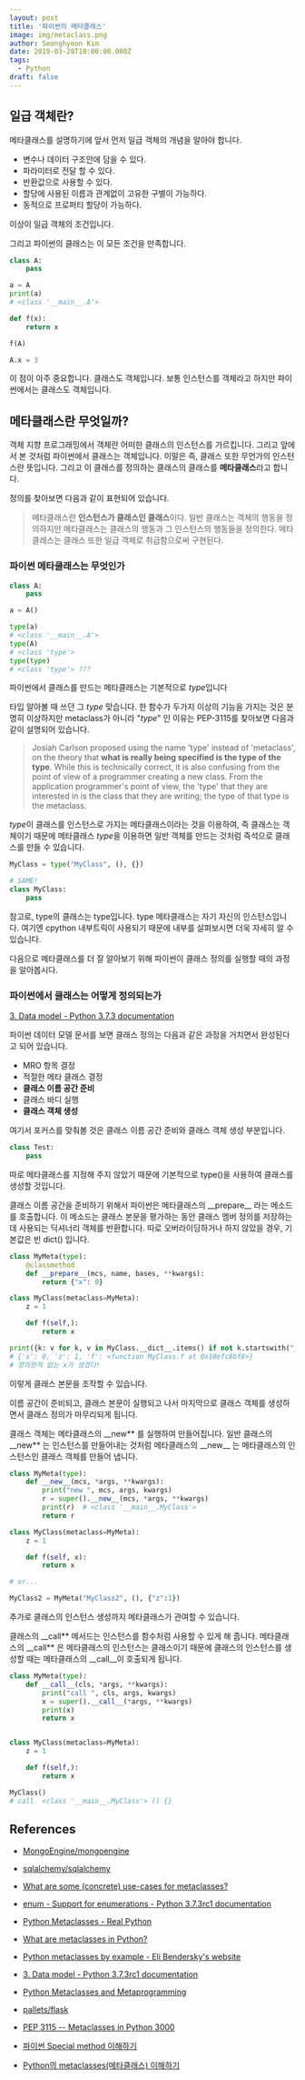 ```yaml
---
layout: post
title: '파이썬의 메타클래스'
image: img/metaclass.png
author: Seonghyeon Kim
date: 2019-03-28T10:00:00.000Z
tags:
  - Python
draft: false
---
```


## 일급 객체란?

메타클래스를 설명하기에 앞서 먼저 일급 객체의 개념을 알아야 합니다.

- 변수나 데이터 구조안에 담을 수 있다.
- 파라미터로 전달 할 수 있다.
- 반환값으로 사용할 수 있다.
- 할당에 사용된 이름과 관계없이 고유한 구별이 가능하다.
- 동적으로 프로퍼티 할당이 가능하다.

이상이 일급 객체의 조건입니다.

그리고 파이썬의 클래스는 이 모든 조건을 만족합니다.

```python
class A:
    pass

a = A
print(a)
# <class '__main__.A'>

def f(x):
    return x

f(A)

A.x = 3
```

이 점이 아주 중요합니다. 클래스도 객체입니다. 보통 인스턴스를 객체라고 하지만 파이썬에서는 클래스도 객체입니다.

## 메타클래스란 무엇일까?

객체 지향 프로그래밍에서 객체란 어떠한 클래스의 인스턴스를 가르킵니다. 그리고 앞에서 본 것처럼 파이썬에서 클래스는 객체입니다. 이말은 즉, 클래스 또한 무언가의 인스턴스란 뜻입니다. 그리고 이 클래스를 정의하는 클래스의 클래스를 **메타클래스**라고 합니다.

정의를 찾아보면 다음과 같이 표현되어 있습니다.

> 메타클래스란 **인스턴스가 클래스인 클래스**이다. 일반 클래스는 객체의 행동을 정의하지만 메타클래스는 클래스의 행동과 그 인스턴스의 행동들을 정의한다. 메타클래스는 클래스 또한 일급 객체로 취급함으로써 구현된다.

### 파이썬 메타클래스는 무엇인가

```python
class A:
    pass

a = A()

type(a)
# <class '__main__.A'>
type(A)
# <class 'type'>
type(type)
# <class 'type'> ???
```

파이썬에서 클래스를 만드는 메타클래스는 기본적으로 *type*입니다

타입 알아볼 때 쓰던 그 _type_ 맞습니다. 한 함수가 두가지 이상의 기능을 가지는 것은 분명히 이상하지만 metaclass가 아니라 "_type_" 인 이유는 PEP-3115를 찾아보면 다음과 같이 설명되어 있습니다.

> Josiah Carlson proposed using the name 'type' instead of 'metaclass', on the theory that **what is really being specified is the type of the type**. While this is technically correct, it is also confusing from the point of view of a programmer creating a new class. From the application programmer's point of view, the 'type' that they are interested in is the class that they are writing; the type of that type is the metaclass.

*type*이 클래스를 인스턴스로 가지는 메타클래스이라는 것을 이용하여, 즉 클래스는 객체이기 때문에 메타클래스 *type*을 이용하면 일반 객체를 만드는 것처럼 즉석으로 클래스를 만들 수 있습니다.

```python
MyClass = type("MyClass", (), {})

# SAME!
class MyClass:
    pass
```

참고로, type의 클래스는 type입니다. type 메타클래스는 자기 자신의 인스턴스입니다. 여기엔 cpython 내부트릭이 사용되기 때문에 내부를 살펴보시면 더욱 자세히 알 수 있습니다.

다음으로 메타클래스를 더 잘 알아보기 위해 파이썬이 클래스 정의를 실행할 때의 과정을 알아봅시다.

### 파이썬에서 클래스는 어떻게 정의되는가

[3. Data model - Python 3.7.3 documentation](https://docs.python.org/ko/3/reference/datamodel.html#customizing-class-creation)

파이썬 데이터 모델 문서를 보면 클래스 정의는 다음과 같은 과정을 거치면서 완성된다고 되어 있습니다.

- MRO 항목 결정
- 적절한 메타 클래스 결정
- **클래스 이름 공간 준비**
- 클래스 바디 실행
- **클래스 객체 생성**

여기서 포커스를 맞춰볼 것은 클래스 이름 공간 준비와 클래스 객체 생성 부분입니다.

```python
class Test:
    pass
```

따로 메타클래스를 지정해 주지 않았기 때문에 기본적으로 type()을 사용하여 클래스를 생성할 것입니다.

클래스 이름 공간을 준비하기 위해서 파이썬은 메타클래스의 \_\_prepare\_\_ 라는 메소드를 호출합니다. 이 메소드는 클래스 본문을 평가하는 동안 클래스 멤버 정의를 저장하는 데 사용되는 딕셔너리 객체를 반환합니다. 따로 오버라이딩하거나 하지 않았을 경우, 기본값은 빈 dict() 입니다.

```python
class MyMeta(type):
    @classmethod
    def __prepare__(mcs, name, bases, **kwargs):
        return {"x": 0}

class MyClass(metaclass=MyMeta):
    z = 1

    def f(self,):
        return x

print({k: v for k, v in MyClass.__dict__.items() if not k.startswith("__")})
# {'x': 0, 'z': 1, 'f': <function MyClass.f at 0x10efc8bf8>}
# 정의한적 없는 x가 생겼다!
```

이렇게 클래스 본문을 조작할 수 있습니다.

이름 공간이 준비되고, 클래스 본문이 실행되고 나서 마지막으로 클래스 객체를 생성하면서 클래스 정의가 마무리되게 됩니다.

클래스 객체는 메타클래스의 \_\_new** 를 실행하여 만들어집니다. 일반 클래스의 \_\_new** 는 인스턴스를 만들어내는 것처럼 메타클래스의 \_\_new\_\_ 는 메타클래스의 인스턴스인 클래스 객체를 만들어 냅니다.

```python
class MyMeta(type):
    def __new__(mcs, *args, **kwargs):
        print("new ", mcs, args, kwargs)
        r = super().__new__(mcs, *args, **kwargs)
        print(r)  # <class '__main__.MyClass'>
        return r

class MyClass(metaclass=MyMeta):
    z = 1

    def f(self, x):
        return x

# or...

MyClass2 = MyMeta("MyClass2", (), {"z":1})
```

추가로 클래스의 인스턴스 생성까지 메타클래스가 관여할 수 있습니다.

클래스의 \_\_call** 메서드는 인스턴스를 함수처럼 사용할 수 있게 해 줍니다. 메타클래스의 \_\_call** 은 메타클래스의 인스턴스는 클래스이기 때문에 클래스의 인스턴스를 생성할 때는 메타클래스의 \_\_call\_\_이 호출되게 됩니다.

```python
class MyMeta(type):
    def __call__(cls, *args, **kwargs):
        print("call ", cls, args, kwargs)
        x = super().__call__(*args, **kwargs)
        print(x)
        return x


class MyClass(metaclass=MyMeta):
    z = 1

    def f(self,):
        return x

MyClass()
# call  <class '__main__.MyClass'> () {}
```

## References

- [MongoEngine/mongoengine](https://github.com/MongoEngine/mongoengine/blob/master/mongoengine/base/metaclasses.py)

- [sqlalchemy/sqlalchemy](https://github.com/sqlalchemy/sqlalchemy/blob/master/lib/sqlalchemy/ext/declarative/api.py#L298)

- [What are some (concrete) use-cases for metaclasses?](https://stackoverflow.com/questions/392160/what-are-some-concrete-use-cases-for-metaclasses)

- [enum - Support for enumerations - Python 3.7.3rc1 documentation](https://docs.python.org/ko/3/library/enum.html)

- [Python Metaclasses - Real Python](https://realpython.com/python-metaclasses/)

- [What are metaclasses in Python?](https://stackoverflow.com/questions/100003/what-are-metaclasses-in-python)

- [Python metaclasses by example - Eli Bendersky's website](https://eli.thegreenplace.net/2011/08/14/python-metaclasses-by-example)

- [3. Data model - Python 3.7.3rc1 documentation](https://docs.python.org/ko/3/reference/datamodel.html)

- [Python Metaclasses and Metaprogramming](https://stackabuse.com/python-metaclasses-and-metaprogramming/)

- [pallets/flask](https://github.com/pallets/flask/blob/master/flask/views.py#L110)

- [PEP 3115 -- Metaclasses in Python 3000](https://www.python.org/dev/peps/pep-3115/)

- [파이썬 Special method 이해하기](https://www.slideshare.net/dahlmoon/specialmethod-20160403-70272494)

- [Python의 metaclasses(메타클래스) 이해하기](https://tech.ssut.me/understanding-python-metaclasses/)
